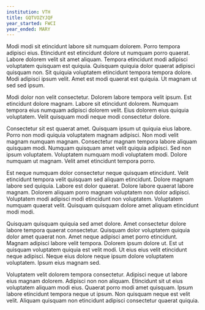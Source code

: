 ```yaml
---
institution: VTH
title: GQTVOZYJQF
year_started: FWCI
year_ended: MARY
---
```


Modi modi sit etincidunt labore sit numquam dolorem. Porro tempora adipisci eius. Etincidunt est etincidunt dolore ut numquam porro quaerat. Labore dolorem velit sit amet aliquam. Tempora etincidunt modi adipisci voluptatem quisquam est quiquia. Quisquam quiquia dolor quaerat adipisci quisquam non. Sit quiquia voluptatem etincidunt tempora tempora dolore. Modi adipisci ipsum velit. Amet est modi quaerat est quiquia. Ut magnam ut sed sed ipsum.

Modi dolor non velit consectetur. Dolorem labore tempora velit ipsum. Est etincidunt dolore magnam. Labore sit etincidunt dolorem. Numquam tempora eius numquam adipisci dolorem velit. Eius dolorem eius quiquia voluptatem. Velit quisquam modi neque modi consectetur dolore.

Consectetur sit est quaerat amet. Quisquam ipsum ut quiquia eius labore. Porro non modi quiquia voluptatem magnam adipisci. Non modi velit magnam numquam magnam. Consectetur magnam tempora labore aliquam quisquam modi. Numquam quisquam amet velit quiquia adipisci. Sed non ipsum voluptatem. Voluptatem numquam modi voluptatem modi. Dolore numquam ut magnam. Velit amet etincidunt tempora porro.

Est neque numquam dolor consectetur neque quisquam etincidunt. Velit etincidunt tempora velit quisquam sed aliquam etincidunt. Dolore magnam labore sed quiquia. Labore est dolor quaerat. Dolore labore quaerat labore magnam. Dolorem aliquam porro magnam voluptatem non dolor adipisci. Voluptatem modi adipisci modi etincidunt non voluptatem. Voluptatem numquam quaerat velit. Quisquam quisquam dolore amet aliquam etincidunt modi modi.

Quisquam quisquam quiquia sed amet dolore. Amet consectetur dolore labore tempora quaerat consectetur. Quisquam dolor voluptatem quiquia dolor amet quaerat non. Amet neque adipisci amet porro etincidunt. Magnam adipisci labore velit tempora. Dolorem ipsum dolore ut. Est ut quisquam voluptatem quiquia est velit modi. Ut eius eius velit etincidunt neque adipisci. Neque eius dolore neque ipsum dolore voluptatem voluptatem. Ipsum eius magnam sed.

Voluptatem velit dolorem tempora consectetur. Adipisci neque ut labore eius magnam dolorem. Adipisci non non aliquam. Etincidunt sit ut eius voluptatem aliquam modi eius. Quaerat porro modi amet quisquam. Ipsum labore etincidunt tempora neque ut ipsum. Non quisquam neque est velit velit. Aliquam quisquam non etincidunt adipisci consectetur quaerat quiquia.
    